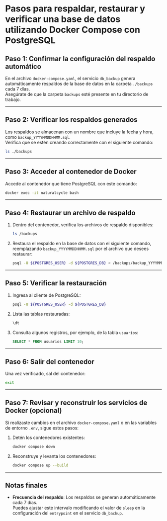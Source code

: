 
# Pasos para respaldar, restaurar y verificar una base de datos utilizando Docker Compose con PostgreSQL

## Paso 1: Confirmar la configuración del respaldo automático
En el archivo `docker-compose.yaml`, el servicio `db_backup` genera automáticamente respaldos de la base de datos en la carpeta `./backups` cada 7 días.  
Asegúrate de que la carpeta `backups` esté presente en tu directorio de trabajo.

---

## Paso 2: Verificar los respaldos generados
Los respaldos se almacenan con un nombre que incluye la fecha y hora, como `backup_YYYYMMDDHHMM.sql`.  
Verifica que se estén creando correctamente con el siguiente comando:

```bash
ls ./backups
```

---

## Paso 3: Acceder al contenedor de Docker
Accede al contenedor que tiene PostgreSQL con este comando:

```bash
docker exec -it naturalcycle bash
```

---

## Paso 4: Restaurar un archivo de respaldo
1. Dentro del contenedor, verifica los archivos de respaldo disponibles:
   ```bash
   ls /backups
   ```
2. Restaura el respaldo en la base de datos con el siguiente comando, reemplazando `backup_YYYYMMDDHHMM.sql` por el archivo que desees restaurar:
   ```bash
   psql -U ${POSTGRES_USER} -d ${POSTGRES_DB} < /backups/backup_YYYYMMDDHHMM.sql
   ```

---

## Paso 5: Verificar la restauración
1. Ingresa al cliente de PostgreSQL:
   ```bash
   psql -U ${POSTGRES_USER} -d ${POSTGRES_DB}
   ```
2. Lista las tablas restauradas:
   ```sql
   \dt
   ```
3. Consulta algunos registros, por ejemplo, de la tabla `usuarios`:
   ```sql
   SELECT * FROM usuarios LIMIT 10;
   ```

---

## Paso 6: Salir del contenedor
Una vez verificado, sal del contenedor:
```bash
exit
```

---

## Paso 7: Revisar y reconstruir los servicios de Docker (opcional)
Si realizaste cambios en el archivo `docker-compose.yaml` o en las variables de entorno `.env`, sigue estos pasos:

1. Detén los contenedores existentes:
   ```bash
   docker compose down
   ```
2. Reconstruye y levanta los contenedores:
   ```bash
   docker compose up --build
   ```

---

## Notas finales
- **Frecuencia del respaldo**: Los respaldos se generan automáticamente cada 7 días.  
  Puedes ajustar este intervalo modificando el valor de `sleep` en la configuración del `entrypoint` en el servicio `db_backup`.

